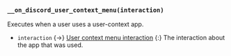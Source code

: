 ### `__on_discord_user_context_menu(interaction)`

Executes when a user uses a user-context app.

* `interaction` {->} [User context menu interaction](/values/interactions/user-context-menu-interaction.md)
  {:} The interaction about the app that was used.
